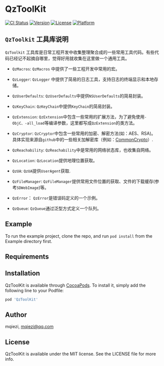 # QzToolKit

[![CI Status](https://img.shields.io/travis/mqiezi/QzToolKit.svg?style=flat)](https://travis-ci.org/mqiezi/QzToolKit)
[![Version](https://img.shields.io/cocoapods/v/QzToolKit.svg?style=flat)](https://cocoapods.org/pods/QzToolKit)
[![License](https://img.shields.io/cocoapods/l/QzToolKit.svg?style=flat)](https://cocoapods.org/pods/QzToolKit)
[![Platform](https://img.shields.io/cocoapods/p/QzToolKit.svg?style=flat)](https://cocoapods.org/pods/QzToolKit)


## `QzToolkit` 工具库说明

`QzToolkit` 工具库是日常工程开发中收集整理聚合成的一些常用工具代码。有些代码已经记不起摘自哪里，觉得好用就收集在这里做一个通用工具。


+ `QzMacros`:
  `QzMacros` 中提供了一些工程开发中常用的宏。

+ `QzLogger`:
  `QzLogger` 中提供了简易的日志工具，支持日志的终端显示和本地存储。

+ `QzUserDefaults`:
  `QzUserDefaults`中提供`NSUserDefaults`的简易封装。

+ `QzKeyChain`:
   `QzKeyChain`中提供`KeyChain`的简易封装。

+ `QzExtension`:
  `QzExtension`中包含一些常用的扩展方法，为了避免使用`-ObjC、-all_load`等编译参数，这里都写成`QzExtension`的类方法。

+ `QzCryptor`:
  `QzCryptor`中包含一些常用的加密、解密方法(如：AES、RSA)。具体实现来源自`github`中的一些相关加解密库（例如：[CommonCrypto](https://github.com/lgc107/CommonCrypto/tree/master/CommonCrypto)）.

+ `QzReachability`:
  `QzReachability`中是常用的网络状态库，也收集自网络。

+ `QzLocation`:
  `QzLocation`提供地理位置获取。

+ `QzUA`:
  `QzUA`提供`UserAgent`获取.

+ `QzFileManager`:
  `QzFileManager`提供常用文件位置的获取、文件的下载缓存(参考`SDWebImage`)等。
  
+  `QzError`：
    `QzError`是错误码定义的一个示例。
    
+  `QzQueue`:
    `QzQueue`通过泛型方式定义一个队列。
    
## Example

To run the example project, clone the repo, and run `pod install` from the Example directory first.

## Requirements

## Installation

QzToolKit is available through [CocoaPods](https://cocoapods.org). To install
it, simply add the following line to your Podfile:

```ruby
pod 'QzToolKit'
```

## Author

mqiezi, mqiezi@qq.com

## License

QzToolKit is available under the MIT license. See the LICENSE file for more info.
